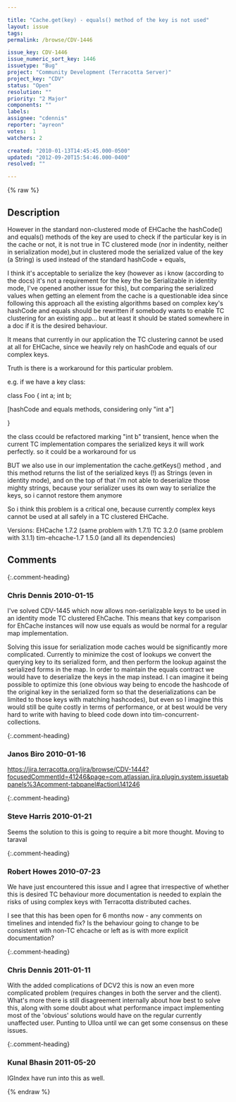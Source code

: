 ```yaml
---

title: "Cache.get(key) - equals() method of the key is not used"
layout: issue
tags: 
permalink: /browse/CDV-1446

issue_key: CDV-1446
issue_numeric_sort_key: 1446
issuetype: "Bug"
project: "Community Development (Terracotta Server)"
project_key: "CDV"
status: "Open"
resolution: ""
priority: "2 Major"
components: ""
labels: 
assignee: "cdennis"
reporter: "ayreon"
votes:  1
watchers: 2

created: "2010-01-13T14:45:45.000-0500"
updated: "2012-09-20T15:54:46.000-0400"
resolved: ""

---
```




{% raw %}



## Description

<div markdown="1" class="description">

However in the standard non-clustered mode of EHCache the hashCode() and equals() methods of the key are used to check if the particular key is in the cache or not,
it is not true in TC clustered mode (nor in indentity, neither in serialization mode),but in clustered mode the serialized value of the key (a String) is used instead of the standard hashCode + equals,

I think it's acceptable to serialize the key (however as i know (according to the docs) it's not a requirement for the key the be Serializable in identity mode, I've opened another issue for this),
but comparing the serialized values when getting an element from the cache is a questionable idea since following this approach all the existing algorithms based on complex key's hashCode and equals should be rewritten if somebody wants to enable TC clustering for an existing app... but at least it should be stated somewhere in a doc if it is the desired behaviour.

It means that currently in our application the TC clustering cannot be used at all for EHCache, since we heavily rely on hashCode and equals of our complex keys.

Truth is there is a workaround for this particular problem.

e.g. if we have a key class:

class Foo {
int a;
int b;

[hashCode and equals methods, considering only "int a"]

}

the class ccould be refactored marking "int b" transient, hence  when the current TC implementation compares the serialized keys it will work perfectly.
so it could be a workaround for us

BUT
we also use in our implementation the cache.getKeys() method , and this method returns the list of the serialized keys (!) as Strings (even in identity mode),
and on the top of that i'm not able to deserialize those mighty strings, because your serializer uses its own way to serialize the keys, so i cannot restore them anymore

So i think this problem is a critical one, because currently complex keys cannot be used at all safely in a TC clustered EHCache.




Versions:
EHCache 1.7.2 (same problem with 1.7.1)
TC 3.2.0 (same problem with 3.1.1)
tim-ehcache-1.7 1.5.0 (and all its dependencies)

</div>

## Comments


{:.comment-heading}
### **Chris Dennis** <span class="date">2010-01-15</span>

<div markdown="1" class="comment">

I've solved CDV-1445 which now allows non-serializable keys to be used in an identity mode TC clustered EhCache.  This means that key comparison for EhCache instances will now use equals as would be normal for a regular map implementation.

Solving this issue for serialization mode caches would be significantly more complicated.  Currently to minimize the cost of lookups we convert the querying key to its serialized form, and then perform the lookup against the serialized forms in the map. In order to maintain the equals contract we would have to deserialize the keys in the map instead.  I can imagine it being possible to optimize this (one obvious way being to encode the hashcode of the original key in the serialized form so that the deserializations can be limited to those keys with matching hashcodes), but even so I imagine this would still be quite costly in terms of performance, or at best would be very hard to write with having to bleed code down into tim-concurrent-collections.

</div>


{:.comment-heading}
### **Janos Biro** <span class="date">2010-01-16</span>

<div markdown="1" class="comment">

https://jira.terracotta.org/jira/browse/CDV-1444?focusedCommentId=41246&page=com.atlassian.jira.plugin.system.issuetabpanels%3Acomment-tabpanel#action\141246


</div>


{:.comment-heading}
### **Steve Harris** <span class="date">2010-01-21</span>

<div markdown="1" class="comment">

Seems the solution to this is going to require a bit more thought. Moving to taraval

</div>


{:.comment-heading}
### **Robert Howes** <span class="date">2010-07-23</span>

<div markdown="1" class="comment">

We have just encountered this issue and I agree that irrespective of whether this is desired TC behaviour more documentation is needed to explain the risks of using complex keys with Terracotta distributed caches.

I see that this has been open for 6 months now - any comments on timelines and intended fix? Is the behaviour going to change to be consistent with non-TC ehcache or left as is with more explicit documentation?

</div>


{:.comment-heading}
### **Chris Dennis** <span class="date">2011-01-11</span>

<div markdown="1" class="comment">

With the added complications of DCV2 this is now an even more complicated problem (requires changes in both the server and the client).  What's more there is still disagreement internally about how best to solve this, along with some doubt about what performance impact implementing most of the 'obvious' solutions would have on the regular currently unaffected user.  Punting to Ulloa until we can get some consensus on these issues.

</div>


{:.comment-heading}
### **Kunal Bhasin** <span class="date">2011-05-20</span>

<div markdown="1" class="comment">

IGIndex have run into this as well.

</div>



{% endraw %}
